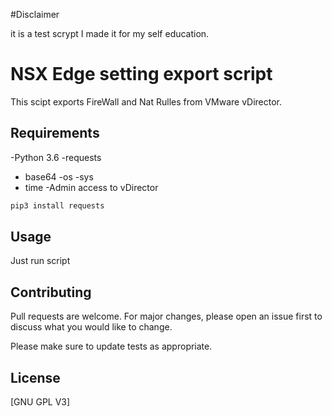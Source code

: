 #Disclaimer

it is a test scrypt I made it for my self education.

# NSX Edge setting export script

This scipt exports FireWall and Nat Rulles from VMware vDirector.

## Requirements

-Python 3.6
-requests
- base64
-os
-sys
- time
-Admin access to vDirector

```bash
pip3 install requests
```

## Usage


Just run script



## Contributing
Pull requests are welcome. For major changes, please open an issue first to discuss what you would like to change.

Please make sure to update tests as appropriate.

## License
[GNU GPL V3]